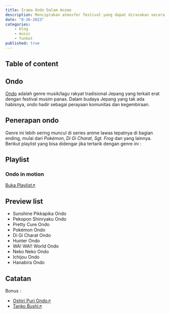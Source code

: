 ```yaml
---
title: Irama Ondo Dalam Anime
description: Menciptakan atmosfer festival yang dapat dirasakan secara langsung
date: "8-26-2023"
categories:
    - blog
    - music
    - funkot
published: true
---
```


## Table of content

## Ondo

[Ondo](<https://en.wikipedia.org/wiki/Ondo_(music)>) adalah genre musik/lagu rakyat tradisional Jepang yang terkait erat dengan festival musim panas. Dalam budaya Jepang yang tak ada habisnya, ondo hadir sebagai perayaan komunitas dan kegembiraan.

## Penerapan ondo

Genre ini lebih sering muncul di series anime lawas tepatnya di bagian ending, mulai dari _Pokémon_, _Di Gi Charat_, _Sgt. Frog_ dan yang lainnya. Berikut playlist yang bisa didengar jika tertarik dengan genre ini :

## Playlist

### Ondo in motion

<a 
    href="https://youtube.com/playlist?list=PLxYJVQX4iniG5Zlxq2WWZq9fg4eBhjtV7&si=Fc9ci-dq8HRVjEUq" 
    target="_blank">Buka Playlist↗
</a>

## Preview list

-   Sunshine Pikkapika Ondo
-   Pekopon Shinryaku Ondo
-   Pretty Cure Ondo
-   Pokémon Ondo
-   Di Gi Charat Ondo
-   Hunter Ondo
-   WA! WA!! World Ondo
-   Neko Neko Ondo
-   Ichijou Ondo
-   Hanabira Ondo

## Catatan

Bonus :

-   <a href="https://youtu.be/ON1_hkXe-1Y?si=81eEVcW7ODReCjGo" target="_blank">Oshiri Puri Ondo↗</a>
-   <a href="https://youtu.be/1_nghnkp4Og?si=981ol-Ia3ookXlRB" target="_blank">Tanko Bushi↗</a>
